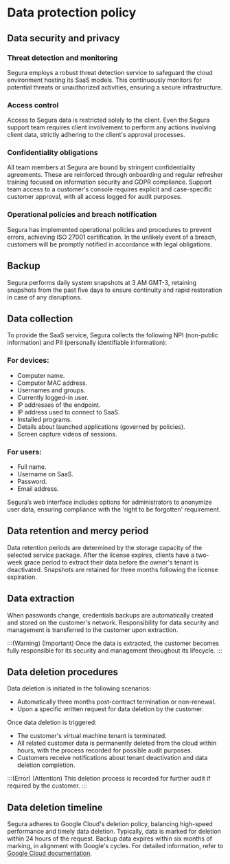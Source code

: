 # Data protection policy

## **Data security and privacy**

### **Threat detection and monitoring**

Segura employs a robust threat detection service to safeguard the cloud environment hosting its SaaS models. This continuously monitors for potential threats or unauthorized activities, ensuring a secure infrastructure.

### **Access control**

Access to Segura data is restricted solely to the client. Even the Segura support team requires client involvement to perform any actions involving client data, strictly adhering to the client's approval processes.

### **Confidentiality obligations**

All team members at Segura are bound by stringent confidentiality agreements. These are reinforced through onboarding and regular refresher training focused on information security and GDPR compliance. Support team access to a customer's console requires explicit and case-specific customer approval, with all access logged for audit purposes.

### **Operational policies and breach notification**

Segura has implemented operational policies and procedures to prevent errors, achieving ISO 27001 certification. In the unlikely event of a breach, customers will be promptly notified in accordance with legal obligations.

## **Backup**

Segura performs daily system snapshots at 3 AM GMT-3, retaining snapshots from the past five days to ensure continuity and rapid restoration in case of any disruptions.

## **Data collection**

To provide the SaaS service, Segura collects the following NPI (non-public information) and PII (personally identifiable information):

### **For devices:**

* Computer name.  
* Computer MAC address.  
* Usernames and groups.  
* Currently logged-in user.  
* IP addresses of the endpoint.  
* IP address used to connect to SaaS.  
* Installed programs.  
* Details about launched applications (governed by policies).  
* Screen capture videos of sessions.

### **For users:**

* Full name.  
* Username on SaaS.  
* Password.  
* Email address.

Segura’s web interface includes options for administrators to anonymize user data, ensuring compliance with the 'right to be forgotten' requirement.

## **Data retention and mercy period**

Data retention periods are determined by the storage capacity of the selected service package. After the license expires, clients have a two-week grace period to extract their data before the owner's tenant is deactivated. Snapshots are retained for three months following the license expiration.

## **Data extraction**

When passwords change, credentials backups are automatically created and stored on the customer's network. Responsibility for data security and management is transferred to the customer upon extraction.

:::(Warning) (Important)
Once the data is extracted, the customer becomes fully responsible for its security and management throughout its lifecycle.
:::

## **Data deletion procedures**

Data deletion is initiated in the following scenarios:

* Automatically three months post-contract termination or non-renewal.  
* Upon a specific written request for data deletion by the customer.

Once data deletion is triggered:

* The customer's virtual machine tenant is terminated.  
* All related customer data is permanently deleted from the cloud within hours, with the process recorded for possible audit purposes.  
* Customers receive notifications about tenant deactivation and data deletion completion.

:::(Error) (Attention)
This deletion process is recorded for further audit if required by the customer.
:::

## **Data deletion timeline**

Segura adheres to Google Cloud's deletion policy, balancing high-speed performance and timely data deletion. Typically, data is marked for deletion within 24 hours of the request. Backup data expires within six months of marking, in alignment with Google's cycles. For detailed information, refer to [Google Cloud documentation](https://cloud.google.com/docs/security/deletion).